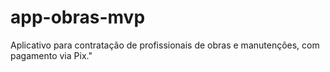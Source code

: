 # app-obras-mvp
Aplicativo para contratação de profissionais de obras e manutenções, com pagamento via Pix."

